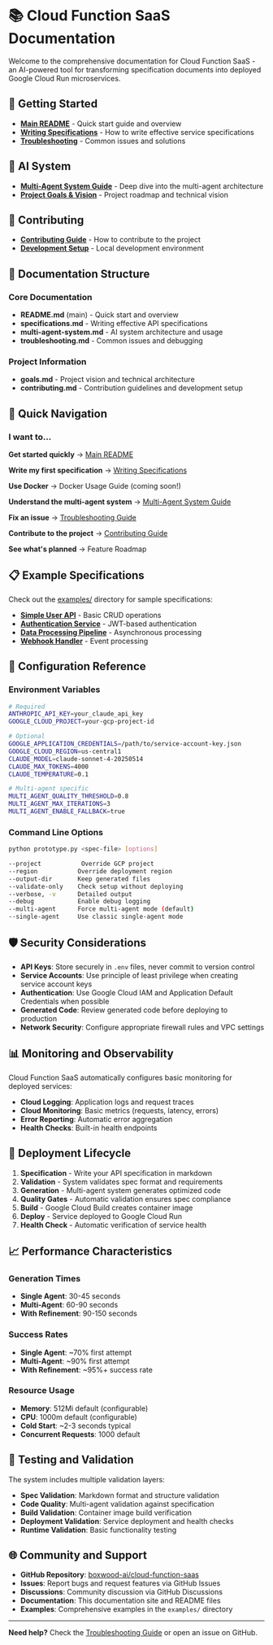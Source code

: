 # 📚 Cloud Function SaaS Documentation

Welcome to the comprehensive documentation for Cloud Function SaaS - an AI-powered tool for transforming specification documents into deployed Google Cloud Run microservices.

## 🚀 Getting Started

- **[Main README](../README.md)** - Quick start guide and overview
- **[Writing Specifications](specifications.md)** - How to write effective service specifications
- **[Troubleshooting](troubleshooting.md)** - Common issues and solutions

## 🤖 AI System

- **[Multi-Agent System Guide](multi-agent-system.md)** - Deep dive into the multi-agent architecture
- **[Project Goals & Vision](goals.md)** - Project roadmap and technical vision

## 🤝 Contributing

- **[Contributing Guide](contributing.md)** - How to contribute to the project
- **[Development Setup](contributing.md#development-setup)** - Local development environment

## 📖 Documentation Structure

### Core Documentation

- **README.md** (main) - Quick start and overview
- **specifications.md** - Writing effective API specifications
- **multi-agent-system.md** - AI system architecture and usage
- **troubleshooting.md** - Common issues and debugging

### Project Information

- **goals.md** - Project vision and technical architecture
- **contributing.md** - Contribution guidelines and development setup

## 🎯 Quick Navigation

### I want to...

**Get started quickly**
→ [Main README](../README.md#quick-start)

**Write my first specification**
→ [Writing Specifications](specifications.md#basic-spec-structure)

**Use Docker**
→ Docker Usage Guide (coming soon!)

**Understand the multi-agent system**
→ [Multi-Agent System Guide](multi-agent-system.md#overview)

**Fix an issue**
→ [Troubleshooting Guide](troubleshooting.md)

**Contribute to the project**
→ [Contributing Guide](contributing.md)

**See what's planned**
→ Feature Roadmap

## 📋 Example Specifications

Check out the [examples/](../examples/) directory for sample specifications:

- **[Simple User API](../examples/user-api-nodejs.spec.md)** - Basic CRUD operations
- **[Authentication Service](../examples/auth-service-go.spec.md)** - JWT-based authentication
- **[Data Processing Pipeline](../examples/data-processor-python.spec.md)** - Asynchronous processing
- **[Webhook Handler](../examples/webhook-handler-nodejs.spec.md)** - Event processing

## 🔧 Configuration Reference

### Environment Variables

```bash
# Required
ANTHROPIC_API_KEY=your_claude_api_key
GOOGLE_CLOUD_PROJECT=your-gcp-project-id

# Optional
GOOGLE_APPLICATION_CREDENTIALS=/path/to/service-account-key.json
GOOGLE_CLOUD_REGION=us-central1
CLAUDE_MODEL=claude-sonnet-4-20250514
CLAUDE_MAX_TOKENS=4000
CLAUDE_TEMPERATURE=0.1

# Multi-agent specific
MULTI_AGENT_QUALITY_THRESHOLD=0.8
MULTI_AGENT_MAX_ITERATIONS=3
MULTI_AGENT_ENABLE_FALLBACK=true
```

### Command Line Options

```bash
python prototype.py <spec-file> [options]

--project           Override GCP project
--region           Override deployment region
--output-dir       Keep generated files
--validate-only    Check setup without deploying
--verbose, -v      Detailed output
--debug            Enable debug logging
--multi-agent      Force multi-agent mode (default)
--single-agent     Use classic single-agent mode
```

## 🛡️ Security Considerations

- **API Keys**: Store securely in `.env` files, never commit to version control
- **Service Accounts**: Use principle of least privilege when creating service account keys
- **Authentication**: Use Google Cloud IAM and Application Default Credentials when possible
- **Generated Code**: Review generated code before deploying to production
- **Network Security**: Configure appropriate firewall rules and VPC settings

## 📊 Monitoring and Observability

Cloud Function SaaS automatically configures basic monitoring for deployed services:

- **Cloud Logging**: Application logs and request traces
- **Cloud Monitoring**: Basic metrics (requests, latency, errors)
- **Error Reporting**: Automatic error aggregation
- **Health Checks**: Built-in health endpoints

## 🔄 Deployment Lifecycle

1. **Specification** - Write your API specification in markdown
2. **Validation** - System validates spec format and requirements
3. **Generation** - Multi-agent system generates optimized code
4. **Quality Gates** - Automatic validation ensures spec compliance
5. **Build** - Google Cloud Build creates container image
6. **Deploy** - Service deployed to Google Cloud Run
7. **Health Check** - Automatic verification of service health

## 📈 Performance Characteristics

### Generation Times

- **Single Agent**: 30-45 seconds
- **Multi-Agent**: 60-90 seconds
- **With Refinement**: 90-150 seconds

### Success Rates

- **Single Agent**: ~70% first attempt
- **Multi-Agent**: ~90% first attempt
- **With Refinement**: ~95%+ success rate

### Resource Usage

- **Memory**: 512Mi default (configurable)
- **CPU**: 1000m default (configurable)
- **Cold Start**: ~2-3 seconds typical
- **Concurrent Requests**: 1000 default

## 🧪 Testing and Validation

The system includes multiple validation layers:

- **Spec Validation**: Markdown format and structure validation
- **Code Quality**: Multi-agent validation against specification
- **Build Validation**: Container image build verification
- **Deployment Validation**: Service deployment and health checks
- **Runtime Validation**: Basic functionality testing

## 🌐 Community and Support

- **GitHub Repository**: [boxwood-ai/cloud-function-saas](https://github.com/boxwood-ai/cloud-function-saas)
- **Issues**: Report bugs and request features via GitHub Issues
- **Discussions**: Community discussion via GitHub Discussions
- **Documentation**: This documentation site and README files
- **Examples**: Comprehensive examples in the `examples/` directory

---

**Need help?** Check the [Troubleshooting Guide](troubleshooting.md) or open an issue on GitHub.

